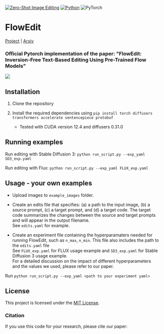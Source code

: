 [![Zero-Shot Image Editing](https://img.shields.io/badge/zero%20shot-image%20editing-Green)]([https://github.com/topics/video-editing](https://github.com/topics/text-guided-image-editing))
[![Python](https://img.shields.io/badge/python-3.8+-blue?python-3670A0?style=for-the-badge&logo=python&logoColor=ffdd54)](https://www.python.org/downloads/release/python-38/)
![PyTorch](https://img.shields.io/badge/torch-2.0.0-red?PyTorch-%23EE4C2C.svg?style=for-the-badge&logo=PyTorch&logoColor=white)

# FlowEdit

[Project](https://matankleiner.github.io/flowedit/) | [Arxiv](https://arxiv.org/abs/) 

### Official Pytorch implementation of the paper: "FlowEdit: Inversion-Free Text-Based Editing Using Pre-Trained Flow Models"

![](imgs/teaser.png)

## Installation
1. Clone the repository

2. Install the required dependencies using `pip install torch diffusers transformers accelerate sentencepiece protobuf` <br>
	* Tested with CUDA version 12.4 and diffusers 0.31.0

## Running examples
Run editing with Stable Diffusion 3: `python run_script.py --exp_yaml SD3_exp.yaml`

Run editing with Flux: `python run_script.py --exp_yaml FLUX_exp.yaml`

## Usage - your own examples

* Upload images to `example_images` folder. 

* Create an edits file that specifies: (a) a path to the input image, (b) a source prompt, (c) a target prompt, and (d) a target code. The target code summarizes the changes between the source and target prompts and will appear in the output filename. <br>
See `edits.yaml` for example.

* Create an experiment file containing the hyperparamaters needed for running FlowEdit, such as `n_max`, `n_min`. This file also includes the path to the `edits.yaml` file<br>
See `FLUX_exp.yaml` for FLUX usage example and `SD3_exp.yaml` for Stable Diffusion 3 usage example. <br>
For a detailed discussion on the impact of different hyperparameters and the values we used, please refer to our paper.

Run `python run_script.py --exp_yaml <path to your experiment yaml>`


## License
This project is licensed under the [MIT License](LICENSE).


### Citation
If you use this code for your research, please cite our paper:

```
```
